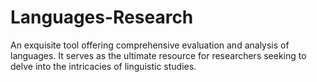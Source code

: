 # Languages-Research
An exquisite tool offering comprehensive evaluation and analysis of languages. It serves as the ultimate resource for researchers seeking to delve into the intricacies of linguistic studies.
